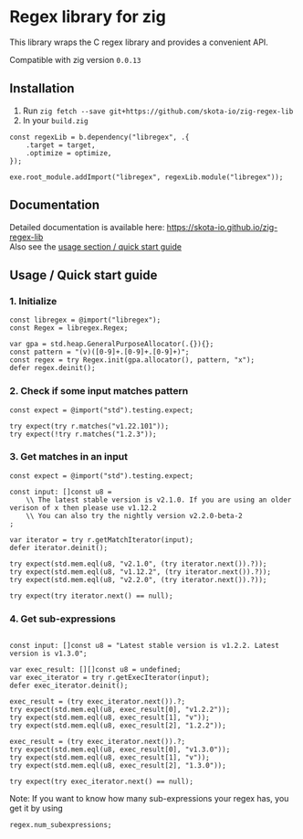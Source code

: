 # Regex library for zig
This library wraps the C regex library and provides a convenient API.

Compatible with zig version `0.0.13`

## Installation
1. Run `zig fetch --save git+https://github.com/skota-io/zig-regex-lib`
2. In your `build.zig` <br>
```zig
const regexLib = b.dependency("libregex", .{
    .target = target,
    .optimize = optimize,
});

exe.root_module.addImport("libregex", regexLib.module("libregex"));
```

## Documentation
Detailed documentation is available here: https://skota-io.github.io/zig-regex-lib
<br>
Also see the [usage section / quick start guide](#usage--quick-start-guide)

## Usage / Quick start guide
### 1. Initialize
```zig
const libregex = @import("libregex");
const Regex = libregex.Regex;

var gpa = std.heap.GeneralPurposeAllocator(.{}){};
const pattern = "(v)([0-9]+.[0-9]+.[0-9]+)";
const regex = try Regex.init(gpa.allocator(), pattern, "x");
defer regex.deinit();
```

### 2. Check if some input matches pattern
```zig
const expect = @import("std").testing.expect;

try expect(try r.matches("v1.22.101"));
try expect(!try r.matches("1.2.3"));
```

### 3. Get matches in an input
```zig
const expect = @import("std").testing.expect;

const input: []const u8 =
    \\ The latest stable version is v2.1.0. If you are using an older verison of x then please use v1.12.2
    \\ You can also try the nightly version v2.2.0-beta-2
;

var iterator = try r.getMatchIterator(input);
defer iterator.deinit();

try expect(std.mem.eql(u8, "v2.1.0", (try iterator.next()).?));
try expect(std.mem.eql(u8, "v1.12.2", (try iterator.next()).?));
try expect(std.mem.eql(u8, "v2.2.0", (try iterator.next()).?));

try expect(try iterator.next() == null);
```

### 4. Get sub-expressions
```zig

const input: []const u8 = "Latest stable version is v1.2.2. Latest version is v1.3.0";

var exec_result: [][]const u8 = undefined;
var exec_iterator = try r.getExecIterator(input);
defer exec_iterator.deinit();

exec_result = (try exec_iterator.next()).?;
try expect(std.mem.eql(u8, exec_result[0], "v1.2.2"));
try expect(std.mem.eql(u8, exec_result[1], "v"));
try expect(std.mem.eql(u8, exec_result[2], "1.2.2"));

exec_result = (try exec_iterator.next()).?;
try expect(std.mem.eql(u8, exec_result[0], "v1.3.0"));
try expect(std.mem.eql(u8, exec_result[1], "v"));
try expect(std.mem.eql(u8, exec_result[2], "1.3.0"));

try expect(try exec_iterator.next() == null);
```


Note: If you want to know how many sub-expressions your regex has, you get it by using
```zig
regex.num_subexpressions;
```